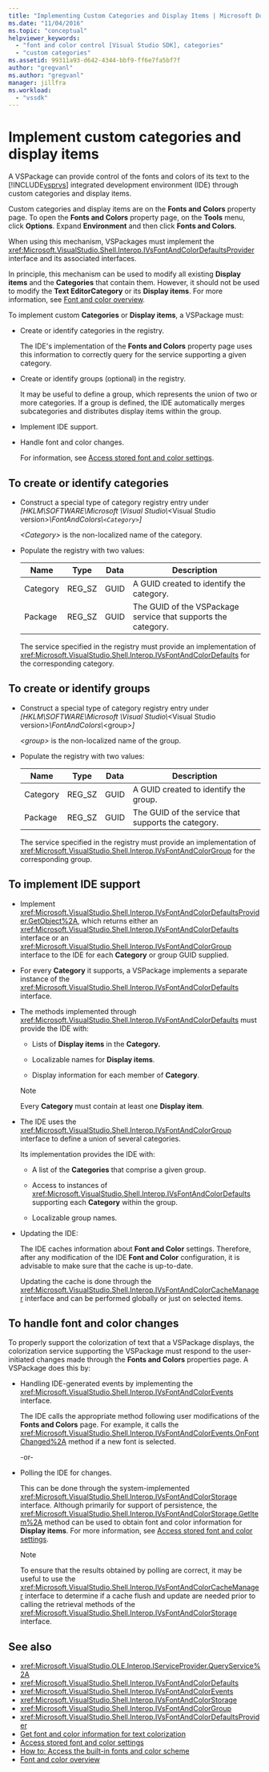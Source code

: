 ```yaml
---
title: "Implementing Custom Categories and Display Items | Microsoft Docs"
ms.date: "11/04/2016"
ms.topic: "conceptual"
helpviewer_keywords:
  - "font and color control [Visual Studio SDK], categories"
  - "custom categories"
ms.assetid: 99311a93-d642-4344-bbf9-ff6e7fa5bf7f
author: "gregvanl"
ms.author: "gregvanl"
manager: jillfra
ms.workload:
  - "vssdk"
---
```

# Implement custom categories and display items
A VSPackage can provide control of the fonts and colors of its text to the [!INCLUDE[vsprvs](../code-quality/includes/vsprvs_md.md)] integrated development environment (IDE) through custom categories and display items.

 Custom categories and display items are on the **Fonts and Colors** property page. To open the **Fonts and Colors** property page, on the **Tools** menu, click **Options**. Expand **Environment** and then click **Fonts and Colors**.

 When using this mechanism, VSPackages must implement the <xref:Microsoft.VisualStudio.Shell.Interop.IVsFontAndColorDefaultsProvider> interface and its associated interfaces.

 In principle, this mechanism can be used to modify all existing **Display items** and the **Categories** that contain them. However, it should not be used to modify the **Text EditorCategory** or its **Display items**. For more information, see [Font and color overview](../extensibility/font-and-color-overview.md).

 To implement custom **Categories** or **Display items**, a VSPackage must:

- Create or identify categories in the registry.

   The IDE's implementation of the **Fonts and Colors** property page uses this information to correctly query for the service supporting a given category.

- Create or identify groups (optional) in the registry.

   It may be useful to define a group, which represents the union of two or more categories. If a group is defined, the IDE automatically merges subcategories and distributes display items within the group.

- Implement IDE support.

- Handle font and color changes.

  For information, see [Access stored font and color settings](../extensibility/accessing-stored-font-and-color-settings.md).

## To create or identify categories

- Construct a special type of category registry entry under *[HKLM\SOFTWARE\Microsoft \Visual Studio\\*\<Visual Studio version>*\FontAndColors\\`<Category>`]*

   *\<Category>* is the non-localized name of the category.

- Populate the registry with two values:

  |Name|Type|Data|Description|
  |----------|----------|----------|-----------------|
  |Category|REG_SZ|GUID|A GUID created to identify the category.|
  |Package|REG_SZ|GUID|The GUID of the VSPackage service that supports the category.|

  The service specified in the registry must provide an implementation of <xref:Microsoft.VisualStudio.Shell.Interop.IVsFontAndColorDefaults> for the corresponding category.

## To create or identify groups

- Construct a special type of category registry entry under *[HKLM\SOFTWARE\Microsoft \Visual Studio\\*\<Visual Studio version>*\FontAndColors\\*\<group>*]*

   *\<group>* is the non-localized name of the group.

- Populate the registry with two values:

  |Name|Type|Data|Description|
  |----------|----------|----------|-----------------|
  |Category|REG_SZ|GUID|A GUID created to identify the group.|
  |Package|REG_SZ|GUID|The GUID of the service that supports the category.|

  The service specified in the registry must provide an implementation of <xref:Microsoft.VisualStudio.Shell.Interop.IVsFontAndColorGroup> for the corresponding group.

## To implement IDE support

- Implement <xref:Microsoft.VisualStudio.Shell.Interop.IVsFontAndColorDefaultsProvider.GetObject%2A>, which returns either an <xref:Microsoft.VisualStudio.Shell.Interop.IVsFontAndColorDefaults> interface or an <xref:Microsoft.VisualStudio.Shell.Interop.IVsFontAndColorGroup> interface to the IDE for each **Category** or group GUID supplied.

- For every **Category** it supports, a VSPackage implements a separate instance of the <xref:Microsoft.VisualStudio.Shell.Interop.IVsFontAndColorDefaults> interface.

- The methods implemented through <xref:Microsoft.VisualStudio.Shell.Interop.IVsFontAndColorDefaults> must provide the IDE with:

  - Lists of **Display items** in the **Category.**

  - Localizable names for **Display items**.

  - Display information for each member of **Category**.

  > [!NOTE]
  >  Every **Category** must contain at least one **Display item**.

- The IDE uses the <xref:Microsoft.VisualStudio.Shell.Interop.IVsFontAndColorGroup> interface to define a union of several categories.

   Its implementation provides the IDE with:

  - A list of the **Categories** that comprise a given group.

  - Access to instances of <xref:Microsoft.VisualStudio.Shell.Interop.IVsFontAndColorDefaults> supporting each **Category** within the group.

  - Localizable group names.

- Updating the IDE:

   The IDE caches information about **Font and Color** settings. Therefore, after any modification of the IDE **Font and Color** configuration, it is advisable to make sure that the cache is up-to-date.

  Updating the cache is done through the <xref:Microsoft.VisualStudio.Shell.Interop.IVsFontAndColorCacheManager> interface and can be performed globally or just on selected items.

## To handle font and color changes
 To properly support the colorization of text that a VSPackage displays, the colorization service supporting the VSPackage must respond to the user-initiated changes made through the **Fonts and Colors** properties page. A VSPackage does this by:

- Handling IDE-generated events by implementing the <xref:Microsoft.VisualStudio.Shell.Interop.IVsFontAndColorEvents> interface.

     The IDE calls the appropriate method following user modifications of the **Fonts and Colors** page. For example, it calls the <xref:Microsoft.VisualStudio.Shell.Interop.IVsFontAndColorEvents.OnFontChanged%2A> method if a new font is selected.

     -or-

- Polling the IDE for changes.

     This can be done through the system-implemented <xref:Microsoft.VisualStudio.Shell.Interop.IVsFontAndColorStorage> interface. Although primarily for support of persistence, the <xref:Microsoft.VisualStudio.Shell.Interop.IVsFontAndColorStorage.GetItem%2A> method can be used to obtain font and color information for **Display items**. For more information, see [Access stored font and color settings](../extensibility/accessing-stored-font-and-color-settings.md).

    > [!NOTE]
    >  To ensure that the results obtained by polling are correct, it may be useful to use the <xref:Microsoft.VisualStudio.Shell.Interop.IVsFontAndColorCacheManager> interface to determine if a cache flush and update are needed prior to calling the retrieval methods of the <xref:Microsoft.VisualStudio.Shell.Interop.IVsFontAndColorStorage> interface.

## See also

- <xref:Microsoft.VisualStudio.OLE.Interop.IServiceProvider.QueryService%2A>
- <xref:Microsoft.VisualStudio.Shell.Interop.IVsFontAndColorDefaults>
- <xref:Microsoft.VisualStudio.Shell.Interop.IVsFontAndColorEvents>
- <xref:Microsoft.VisualStudio.Shell.Interop.IVsFontAndColorStorage>
- <xref:Microsoft.VisualStudio.Shell.Interop.IVsFontAndColorGroup>
- <xref:Microsoft.VisualStudio.Shell.Interop.IVsFontAndColorDefaultsProvider>
- [Get font and color information for text colorization](../extensibility/getting-font-and-color-information-for-text-colorization.md)
- [Access stored font and color settings](../extensibility/accessing-stored-font-and-color-settings.md)
- [How to: Access the built-in fonts and color scheme](../extensibility/how-to-access-the-built-in-fonts-and-color-scheme.md)
- [Font and color overview](../extensibility/font-and-color-overview.md)